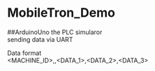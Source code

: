 # MobileTron_Demo
##ArduinoUno
the PLC simularor<br>
sending data via UART<br>

Data format<br>
<MACHINE_ID>,<DATETIME>,<DATA_1>,<DATA_2>,<DATA_3>
